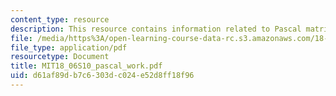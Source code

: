 ```yaml
---
content_type: resource
description: This resource contains information related to Pascal matrices.
file: /media/https%3A/open-learning-course-data-rc.s3.amazonaws.com/18-06-linear-algebra-spring-2010/d61af89db7c6303dc024e52d8ff18f96_MIT18_06S10_pascal_work.pdf
file_type: application/pdf
resourcetype: Document
title: MIT18_06S10_pascal_work.pdf
uid: d61af89d-b7c6-303d-c024-e52d8ff18f96
---
```

